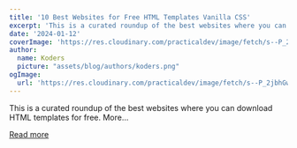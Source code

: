 ```yaml
---
title: '10 Best Websites for Free HTML Templates Vanilla CSS'
excerpt: 'This is a curated roundup of the best websites where you can download HTML templates for free. More...'
date: '2024-01-12'
coverImage: 'https://res.cloudinary.com/practicaldev/image/fetch/s--P_2jbhGw--/c_imagga_scale,f_auto,fl_progressive,h_420,q_auto,w_1000/https://dev-to-uploads.s3.amazonaws.com/uploads/articles/xg15oc80ifbft0fpb9z2.jpg'
author:
  name: Koders
  picture: "assets/blog/authors/koders.png"
ogImage:
  url: 'https://res.cloudinary.com/practicaldev/image/fetch/s--P_2jbhGw--/c_imagga_scale,f_auto,fl_progressive,h_420,q_auto,w_1000/https://dev-to-uploads.s3.amazonaws.com/uploads/articles/xg15oc80ifbft0fpb9z2.jpg'
---
```


This is a curated roundup of the best websites where you can download HTML templates for free. More...

[Read more](https://dev.to/luciantartea/10-best-websites-for-free-html-templates-vanilla-css-3gmn)
